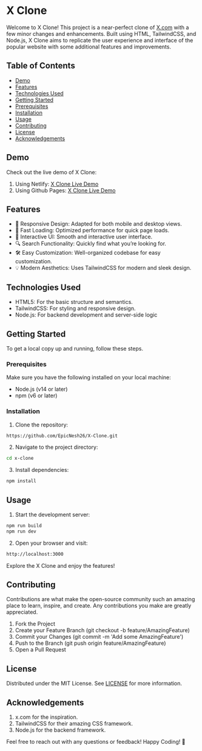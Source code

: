 # X Clone
Welcome to X Clone! This project is a near-perfect clone of [X.com](https://x.com/home) with a few minor changes and enhancements. Built using HTML, TailwindCSS, and Node.js, X Clone aims to replicate the user experience and interface of the popular website with some additional features and improvements.

## Table of Contents
- [Demo](#demo)
- [Features](#features)
- [Technologies Used](#technologies-used)
- [Getting Started](#getting-started)
- [Prerequisites](#prerequisites)
- [Installation](#installation)
- [Usage](#usage)
- [Contributing](#contributing)
- [License](#license)
- [Acknowledgements](#acknowledgements)

## Demo
Check out the live demo of X Clone: 
1. Using Netlify: [X Clone Live Demo](https://xclqne.netlify.app/)
2. Using Github Pages: [X Clone Live Demo](https://epicnesh26.github.io/X-Clone/)

## Features
- 🎨 Responsive Design: Adapted for both mobile and desktop views.
- 🚀 Fast Loading: Optimized performance for quick page loads.
- 💬 Interactive UI: Smooth and interactive user interface.
- 🔍 Search Functionality: Quickly find what you’re looking for.
- 🛠 Easy Customization: Well-organized codebase for easy customization.
- 💡 Modern Aesthetics: Uses TailwindCSS for modern and sleek design.

## Technologies Used
- HTML5: For the basic structure and semantics.
- TailwindCSS: For styling and responsive design.
- Node.js: For backend development and server-side logic

## Getting Started
To get a local copy up and running, follow these steps.

### Prerequisites
Make sure you have the following installed on your local machine:

- Node.js (v14 or later)
- npm (v6 or later)

### Installation
1. Clone the repository:
```sh
https://github.com/EpicNesh26/X-Clone.git
```
2. Navigate to the project directory:
```sh
cd x-clone
```
3. Install dependencies:
```sh
npm install
```

## Usage
1. Start the development server:
```sh
npm run build
npm run dev
```
2. Open your browser and visit:
```sh
http://localhost:3000
```
Explore the X Clone and enjoy the features!

## Contributing
Contributions are what make the open-source community such an amazing place to learn, inspire, and create. Any contributions you make are greatly appreciated.
1. Fork the Project
2. Create your Feature Branch (git checkout -b feature/AmazingFeature)
3. Commit your Changes (git commit -m 'Add some AmazingFeature')
3. Push to the Branch (git push origin feature/AmazingFeature)
4. Open a Pull Request

## License
Distributed under the MIT License. See [LICENSE](#license) for more information.

## Acknowledgements
1. x.com for the inspiration.
2. TailwindCSS for their amazing CSS framework.
3. Node.js for the backend framework.

Feel free to reach out with any questions or feedback!
Happy Coding! 🚀
